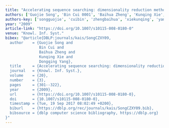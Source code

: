 ```yaml
---
title: "Accelerating sequence searching: dimensionality reduction method"
authors: ['Guojie Song', 'Bin Cui 0001', 'Baihua Zheng', 'Kunqing Xie', 'Dongqing Yang']
authors-key: ['songguojie', 'cuibin', 'zhengbaihua', 'xiekunqing', 'yangdongqing']
year: "2009"
article-link: "https://doi.org/10.1007/s10115-008-0180-0"
venue: "Knowl. Inf. Syst."
bibex: "@article{DBLP:journals/kais/SongCZXY09,
  author    = {Guojie Song and
               Bin Cui and
               Baihua Zheng and
               Kunqing Xie and
               Dongqing Yang},
  title     = {Accelerating sequence searching: dimensionality reduction method},
  journal   = {Knowl. Inf. Syst.},
  volume    = {20},
  number    = {3},
  pages     = {301--322},
  year      = {2009},
  url       = {https://doi.org/10.1007/s10115-008-0180-0},
  doi       = {10.1007/s10115-008-0180-0},
  timestamp = {Tue, 19 Sep 2017 08:02:49 +0200},
  biburl    = {https://dblp.org/rec/journals/kais/SongCZXY09.bib},
  bibsource = {dblp computer science bibliography, https://dblp.org}
}"
---
```

